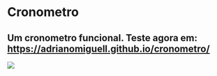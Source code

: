 # Cronometro

## Um cronometro funcional. Teste agora em: <a target="_blank">https://adrianomiguell.github.io/cronometro/</a>

<img src="https://lh3.googleusercontent.com/K0sFkZcVi5eUmpi9Klar6qZA2o14SYQPynrY7SnHU2BPqToagmZzG3Mubh-FPYkfgKFSXWt7Pg6hHhUh9jo23ju5ubX4SdZ5gCxE0D-AETO-M5bR4vcnFor9i0okQ6Bc_Uj4UVF_EMkSZBJ5L9TIx1WXvoiO5bh4Q18eXr1b2235OcmH_urugkYjsygvzDk0--PAkOjzqaSX0JdH7TqaXVfU9n18HjEx8V8poboi9Jd8a8bPNoajBotPGukHB9EEuqODzxoHsE56wJ6_rgldUKAlWmOn7RFSSop6x-GOxHOxgEP9zFJadEpWN7ERzozRRJ2Vj-IR7oWxyzQRmKW6zP0JGDtfVLPvEu4Lyzdgef8361uF_lGK4ftyPc3t9JGULD9IJegqfkCWdDbLwwOL9ixuUs6T8A3_EQoIA-fg4QhTzLdUkBpq2h3t8KQKbqLF78gTkyHJGsw84aeWx8xsDqMxyFWQwXS0QuAJN5Zi_nTvOubSouZ3mi1dPZOVvJlkyNmc-MFHyJdNFdMgMnhVj8Nw7CeVqS_AXgATwrbnthVBJvwxiTCPYm-Tp9oNGpyByp3KnEBOms7G2XB7fcXfTIsRteR9Rxh_R4g4ypVXKVSpftLSaYOfd8paC0_zoXpzJESMUNVTFSiSlvQ_mrzwJQsRITiEZ-Q1QL9nIcaesIVJjuraMM2FLv6r_e5EwiUjqlCUrbjLarsTkxR8YSpm5vPu9-T-JNSRSoEELei9FSXcF6VDUqkB-KGF4vQIIcDkPyhKOFgySPPapaSEm1mTEsvqrbTO1FYCt23T6KzLAweJdTL4VoMSg94f6jzfEahLN2ud-YN9-5c2hcubLYs7DgAZYFc0pF0RZ4tGOnrUaZZujgttD3vyWWCRgF0FgzJxwzluUTYAcv66dFgPWnlYXCJbk3sOboeCk2Dfv-CyThzyD_rZkNdyY2tjCnInAq926WjWv3AnsTm_RxVfoX8=w1187-h593-s-no?authuser=0"> 
